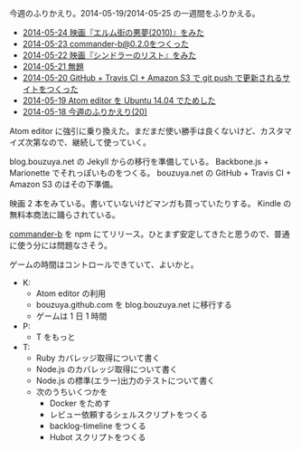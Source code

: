 今週のふりかえり。2014-05-19/2014-05-25 の一週間をふりかえる。

- [2014-05-24 映画『エルム街の悪夢(2010)』をみた](http://blog.bouzuya.net/2014/05/24/diary/)
- [2014-05-23 commander-b@0.2.0をつくった](http://blog.bouzuya.net/2014/05/23/diary/)
- [2014-05-22 映画『シンドラーのリスト』をみた](http://blog.bouzuya.net/2014/05/22/diary/)
- [2014-05-21 無題](http://blog.bouzuya.net/2014/05/21/diary/)
- [2014-05-20 GitHub + Travis CI + Amazon S3 で git push で更新されるサイトをつくった](http://blog.bouzuya.net/2014/05/20/diary/)
- [2014-05-19 Atom editor を Ubuntu 14.04 でためした](http://blog.bouzuya.net/2014/05/19/diary/)
- [2014-05-18 今週のふりかえり(20)](http://blog.bouzuya.net/2014/05/18/diary/)

Atom editor に強引に乗り換えた。まだまだ使い勝手は良くないけど、カスタマイズ次第なので、継続して使っていく。

blog.bouzuya.net の Jekyll からの移行を準備している。 Backbone.js + Marionette でそれっぽいものをつくる。 bouzuya.net の GitHub + Travis CI + Amazon S3 のはその下準備。

映画 2 本をみている。書いていないけどマンガも買っていたりする。 Kindle の無料本商法に踊らされている。

[commander-b][bouzuya/commander-b] を npm にてリリース。ひとまず安定してきたと思うので、普通に使う分には問題なさそう。

ゲームの時間はコントロールできていて、よいかと。

- K:
  - Atom editor の利用
  - bouzuya.github.com を blog.bouzuya.net に移行する
  - ゲームは 1 日 1 時間
- P:
  - T をもっと
- T:
  - Ruby カバレッジ取得について書く
  - Node.js のカバレッジ取得について書く
  - Node.js の標準(エラー)出力のテストについて書く
  - 次のうちいくつかを
    - Docker をためす
    - レビュー依頼するシェルスクリプトをつくる
    - backlog-timeline をつくる
    - Hubot スクリプトをつくる

[bouzuya/commander-b]: https://github.com/bouzuya/commander-b
